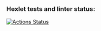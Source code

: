 ### Hexlet tests and linter status:
[![Actions Status](https://github.com/devriez/python-project-lvl3/workflows/hexlet-check/badge.svg)](https://github.com/devriez/python-project-lvl3/actions)